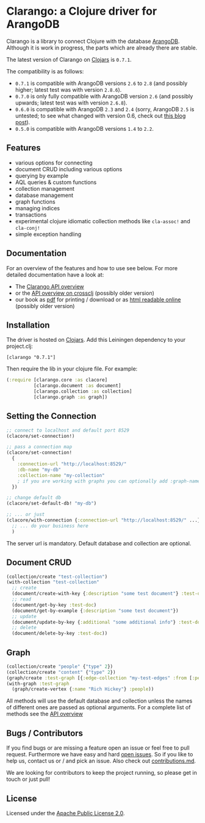Clarango: a Clojure driver for ArangoDB
========

Clarango is a library to connect Clojure with the database [ArangoDB](http://www.arangodb.com/). Although it is work in progress, the parts which are already there are stable.

The latest version of Clarango on [Clojars](https://clojars.org/clarango) is `0.7.1`.

The compatibility is as follows:
* `0.7.1` is compatible with ArangoDB versions `2.6` to `2.8` (and possibly higher; latest test was with version `2.8.6`).
* `0.7.0` is only fully compatible with ArangoDB version `2.6` (and possibly upwards; latest test was with version `2.6.8`).
* `0.6.0` is compatible with ArangoDB `2.3` and `2.4` (sorry, ArangoDB `2.5` is untested; to see what changed with version 0.6, check out [this blog post](http://www.peterfessel.com/2015/01/from-clojure-to-arangodb-clarango-v0-6-released/)).
* `0.5.0` is compatible with ArangoDB versions `1.4` to `2.2`.

## Features

* various options for connecting
* document CRUD including various options
* querying by example
* AQL queries & custom functions
* collection management
* database management
* graph functions
* managing indices
* transactions
* experimental clojure idiomatic collection methods like `cla-assoc!` and `cla-conj!`
* simple exception handling

## Documentation

For an overview of the features and how to use see below. For more detailed documentation have a look at:
* The [Clarango API overview](http://lepetere.github.io/clarango/doc/index.html)
* or the [API overview on crossclj](http://crossclj.info/ns/clarango/latest/clarango.core.html) (possibly older version)
* our book as [pdf](https://leanpub.com/clarango) for printing / download or as [html readable online](https://leanpub.com/clarango/read) (possibly older version)

## Installation

The driver is hosted on [Clojars](https://clojars.org/clarango). Add this Leiningen dependency to your project.clj:
```
[clarango "0.7.1"]
```
Then require the lib in your clojure file. For example:
``` Clojure
(:require [clarango.core :as clacore]
          [clarango.document :as document]
          [clarango.collection :as collection]
          [clarango.graph :as graph])
```

## Setting the Connection

```clojure
;; connect to localhost and default port 8529
(clacore/set-connection!)

;; pass a connection map
(clacore/set-connection!
  {
    :connection-url "http://localhost:8529/"
    :db-name "my-db"
    :collection-name "my-collection"
    ; if you are working with graphs you can optionally add :graph-name "my-graph"
  })

;; change default db
(clacore/set-default-db! "my-db")

;; ... or just
(clacore/with-connection {:connection-url "http://localhost:8529/" ...}
  ;; ... do your business here
  )
```

The server url is mandatory. Default database and collection are optional.

## Document CRUD

```clojure
(collection/create "test-collection")
(with-collection "test-collection"
  ;; create
  (document/create-with-key {:description "some test document"} :test-doc)
  ;; read
  (document/get-by-key :test-doc)
  (document/get-by-example {:description "some test document"})
  ;; update
  (document/update-by-key {:additional "some additional info"} :test-doc)
  ;; delete
  (document/delete-by-key :test-doc))

```

## Graph

```clojure
(collection/create "people" {"type" 2})
(collection/create "content" {"type" 2})
(graph/create :test-graph [{:edge-collection "my-test-edges" :from [:people] :to [:content]}])
(with-graph :test-graph
  (graph/create-vertex {:name "Rich Hickey"} :people))
```

All methods will use the default database and collection unless the names of different ones are passed as optional arguments. For a complete list of methods see the [API overview](http://edlich.github.io/clarango/doc/index.html)

## Bugs / Contributors

If you find bugs or are missing a feature open an issue or feel free to pull request. Furthermore we have easy and hard [open issues](https://github.com/edlich/clarango/issues). So if you like to help us, contact us or / and pick an issue. Also check out [contributions.md](https://github.com/edlich/clarango/blob/master/contributions.md).

We are looking for contributors to keep the project running, so please get in touch or just pull!

## License

Licensed under the [Apache Public License 2.0](http://www.apache.org/licenses/LICENSE-2.0.html).
